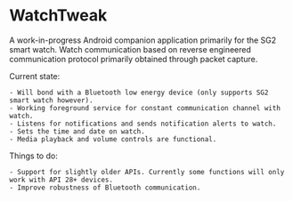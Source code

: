 # WatchTweak

A work-in-progress Android companion application primarily for the SG2 smart watch.
Watch communication based on reverse engineered communication protocol primarily obtained through packet capture.

Current state:

    - Will bond with a Bluetooth low energy device (only supports SG2 smart watch however).
    - Working foreground service for constant communication channel with watch.
    - Listens for notifications and sends notification alerts to watch.
    - Sets the time and date on watch.
    - Media playback and volume controls are functional.

Things to do:

    - Support for slightly older APIs. Currently some functions will only work with API 28+ devices.
    - Improve robustness of Bluetooth communication.
